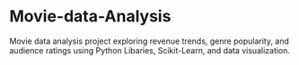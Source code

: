 # Movie-data-Analysis
Movie data analysis project exploring revenue trends, genre popularity, and audience ratings using Python Libaries, Scikit-Learn, and data visualization.
